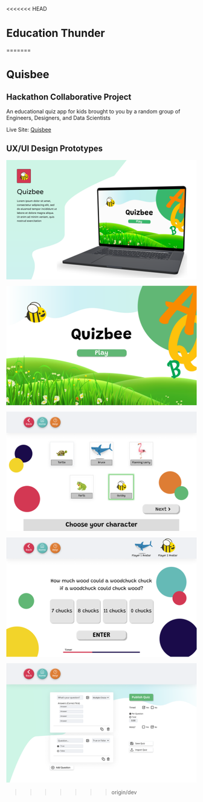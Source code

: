 <<<<<<< HEAD
# Education Thunder
=======
# Quisbee  

## Hackathon Collaborative Project  

An educational quiz app for kids brought to you by a random group of Engineers, Designers, and Data Scientists 

Live Site: [Quisbee](http://wwww.quisbee.netlify.app)

## UX/UI Design Prototypes

![Welcome Screen](src/images/Quisbee_Welcome.png)

![Intro](src/images/Quisbee_Intro@3x.png)  

![Avatar Select](src/images/Quisbee_Avatar_Select@3x.png)

![Question](src/images/Quisbee_MC_Question.png)

![Educator](src/images/Quisbee_Educator_Input.png)
>>>>>>> origin/dev
